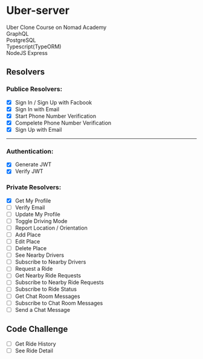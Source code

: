 # Uber-server
Uber Clone Course on Nomad Academy    
GraphQL  
PostgreSQL  
Typescript(TypeORM)  
NodeJS Express  

## Resolvers

### Publice Resolvers:

- [x] Sign In / Sign Up with Facbook
- [x] Sign In with Email
- [x] Start Phone Number Verification
- [x] Compelete Phone Number Verification
- [x] Sign Up with Email
--- 

### Authentication:

- [x] Generate JWT
- [x] Verify JWT

### Private Resolvers:

- [x] Get My Profile
- [ ] Verify Email
- [ ] Update My Profile
- [ ] Toggle Driving Mode
- [ ] Report Location / Orientation
- [ ] Add Place
- [ ] Edit Place
- [ ] Delete Place
- [ ] See Nearby Drivers
- [ ] Subscribe to Nearby Drivers
- [ ] Request a Ride
- [ ] Get Nearby Ride Requests
- [ ] Subscribe to Nearby Ride Requests
- [ ] Subscribe to Ride Status
- [ ] Get Chat Room Messages
- [ ] Subscribe to Chat Room Messages
- [ ] Send a Chat Message

## Code Challenge

- [ ] Get Ride History
- [ ] See Ride Detail
